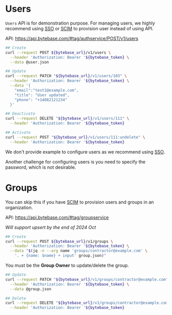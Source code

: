 # Users

`Users` API is for demonstration purpose. For managing users, we highly recommend using [SSO](https://www.bytebase.com/docs/administration/sso/overview/) or [SCIM](https://www.bytebase.com/docs/administration/scim/overview/)
to provision user instead of using API.

API: https://api.bytebase.com/#tag/authservice/POST/v1/users

```bash
## Create
curl --request POST ${bytebase_url}/v1/users \
  --header 'Authorization: Bearer '${bytebase_token} \
  --data @user.json
```

```bash
## Update
curl --request PATCH "${bytebase_url}/v1/users/103" \
  --header 'Authorization: Bearer '${bytebase_token} \
  --data '{
    "email":"test1@example.com",
    "title": "User updated",
    "phone": "+14082121234"
  }'
```

```bash
## Deactivate
curl --request DELETE "${bytebase_url}/v1/users/111" \
  --header 'Authorization: Bearer '${bytebase_token}
```

```bash
## Activate
curl --request POST "${bytebase_url}/v1/users/111:undelete" \
  --header 'Authorization: Bearer '${bytebase_token}
```

We don't provide example to configure users as we recommend using [SSO](https://www.bytebase.com/docs/administration/sso/overview/).

Another challenge for configuring users is you need to specify the password, which is not desirable.

# Groups

You can skip this if you have [SCIM](https://www.bytebase.com/docs/administration/scim/overview/) to
provision users and groups in an organization.

API: https://api.bytebase.com/#tag/groupservice

_Will support upsert by the end of 2024 Oct_

```bash
## Create
curl --request POST ${bytebase_url}/v1/groups \
  --header 'Authorization: Bearer '${bytebase_token} \
  --data "$(jq -n --arg name 'groups/contractor@example.com' \
    '. + {name: $name} + input' group.json)"
```

You must be the **Group Owner** to update/delete the group.

```bash
## Update
curl --request PATCH "${bytebase_url}/v1/groups/contractor@example.com" \
  --header 'Authorization: Bearer '${bytebase_token} \
  --data @group.json
```

```bash
## Delete
curl --request DELETE "${bytebase_url}/v1/groups/contractor@example.com" \
  --header 'Authorization: Bearer '${bytebase_token}
```
